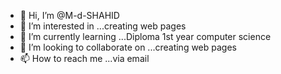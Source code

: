 - 👋 Hi, I’m @M-d-SHAHID
- 👀 I’m interested in ...creating web pages
- 🌱 I’m currently learning ...Diploma 1st year computer science
- 💞️ I’m looking to collaborate on ...creating web pages
- 📫 How to reach me ...via email

<!---
M-d-SHAHID/M-d-SHAHID is a ✨ special ✨ repository because its `README.md` (this file) appears on your GitHub profile.
You can click the Preview link to take a look at your changes.
--->
